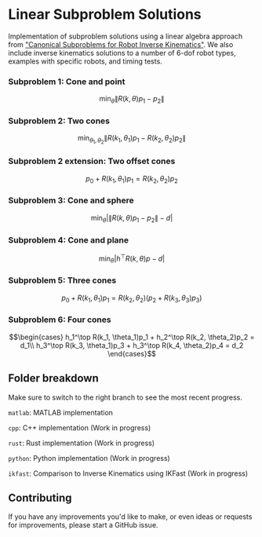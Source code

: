 # Linear Subproblem Solutions
Implementation of subproblem solutions using a linear algebra approach from ["Canonical Subproblems for Robot Inverse Kinematics"](https://arxiv.org/abs/2211.05737). We also include inverse kinematics solutions to a number of 6-dof robot types, examples with specific robots, and timing tests.

### Subproblem 1: Cone and point

$$\min_\theta \lVert R(k,\theta)p_1 - p_2\rVert$$

### Subproblem 2: Two cones

$$\min_{\theta_1,\theta_2} \lVert R(k_1,\theta_1)p_1 - R(k_2,\theta_2)p_2\rVert$$

### Subproblem 2 extension: Two offset cones
$$p_0 + R(k_1,\theta_1)p_1= R(k_2,\theta_2)p_2$$

### Subproblem 3: Cone and sphere

$$\min_\theta \lvert \lVert R(k,\theta)p_1-p_2\rVert-d\rvert$$

### Subproblem 4: Cone and plane

$$\min_\theta \lvert h^\top R(k,\theta)p -d \rvert$$

### Subproblem 5: Three cones

$$ p_0 + R(k_1,\theta_1)p_1=
 R(k_2,\theta_2)(p_2+ R(k_3,\theta_3)p_3)$$

### Subproblem 6: Four cones

$$\begin{cases}
    h_1^\top R(k_1, \theta_1)p_1 + h_2^\top R(k_2, \theta_2)p_2 = d_1\\
    h_3^\top R(k_3, \theta_1)p_3 + h_3^\top R(k_4, \theta_2)p_4 = d_2
\end{cases}$$

## Folder breakdown
Make sure to switch to the right branch to see the most recent progress.

`matlab`: MATLAB implementation

`cpp`: C++ implementation (Work in progress)

`rust`: Rust implementation (Work in progress)

`python`: Python implementation (Work in progress)

`ikfast`: Comparison to Inverse Kinematics using IKFast (Work in progress)

## Contributing
If you have any improvements you'd like to make, or even ideas or requests for improvements, please start a GitHub issue.
